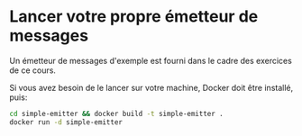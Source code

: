 # Lancer votre propre émetteur de messages

Un émetteur de messages d'exemple est fourni dans le cadre des exercices de ce cours.

Si vous avez besoin de le lancer sur votre machine, Docker doit être installé, puis:

```bash
cd simple-emitter && docker build -t simple-emitter .
docker run -d simple-emitter
```
